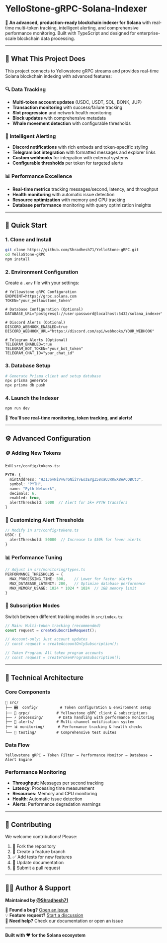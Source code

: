 # YelloStone-gRPC-Solana-Indexer

🚀 **An advanced, production-ready blockchain indexer for Solana** with real-time multi-token tracking, intelligent alerting, and comprehensive performance monitoring. Built with TypeScript and designed for enterprise-scale blockchain data processing.

---

## 🎯 What This Project Does

This project connects to Yellowstone gRPC streams and provides real-time Solana blockchain indexing with advanced features:

### 🔍 **Data Tracking**
- **Multi-token account updates** (USDC, USDT, SOL, BONK, JUP)
- **Transaction monitoring** with success/failure tracking
- **Slot progression** and network health monitoring
- **Block updates** with comprehensive metadata
- **Whale movement detection** with configurable thresholds

### 🚨 **Intelligent Alerting**
- **Discord notifications** with rich embeds and token-specific styling
- **Telegram bot integration** with formatted messages and explorer links
- **Custom webhooks** for integration with external systems
- **Configurable thresholds** per token for targeted alerts

### 📊 **Performance Excellence**
- **Real-time metrics** tracking messages/second, latency, and throughput
- **Health monitoring** with automatic issue detection
- **Resource optimization** with memory and CPU tracking
- **Database performance** monitoring with query optimization insights

---

## 🚀 Quick Start

### 1. **Clone and Install**
```bash
git clone https://github.com/Shradhesh71/YelloStone-gRPC.git
cd YelloStone-gRPC
npm install
```

### 2. **Environment Configuration**
Create a `.env` file with your settings:
```env
# Yellowstone gRPC Configuration
ENDPOINT=https://grpc.solana.com
TOKEN="your_yellowstone_token"

# Database Configuration (Optional)
DATABASE_URL="postgresql://user:password@localhost:5432/solana_indexer"

# Discord Alerts (Optional)
DISCORD_WEBHOOK_ENABLED=true
DISCORD_WEBHOOK_URL="https://discord.com/api/webhooks/YOUR_WEBHOOK"

# Telegram Alerts (Optional)
TELEGRAM_ENABLED=true
TELEGRAM_BOT_TOKEN="your_bot_token"
TELEGRAM_CHAT_ID="your_chat_id"
```

### 3. **Database Setup**
```bash
# Generate Prisma client and setup database
npx prisma generate
npx prisma db push
```

### 4. **Launch the Indexer**
```bash
npm run dev
```

🎉 **You'll see real-time monitoring, token tracking, and alerts!**

---

## ⚙️ Advanced Configuration

### 🪙 **Adding New Tokens**
Edit `src/config/tokens.ts`:
```typescript
PYTH: {
  mintAddress: "HZ1JovNiVvGrGNiiYvEozEVgZ58xaU3RKwX8eACQBCt3",
  symbol: "PYTH",
  name: "Pyth Network", 
  decimals: 6,
  enabled: true,
  alertThreshold: 5000  // Alert for 5k+ PYTH transfers
}
```

### 🚨 **Customizing Alert Thresholds**
```typescript
// Modify in src/config/tokens.ts
USDC: {
  alertThreshold: 50000  // Increase to $50k for fewer alerts
}
```

### 📊 **Performance Tuning**
```typescript
// Adjust in src/monitoring/types.ts
PERFORMANCE_THRESHOLDS = {
  MAX_PROCESSING_TIME: 500,    // Lower for faster alerts
  MAX_DATABASE_LATENCY: 200,   // Optimize database performance
  MAX_MEMORY_USAGE: 1024 * 1024 * 1024  // 1GB memory limit
}
```

### 🔧 **Subscription Modes**
Switch between different tracking modes in `src/index.ts`:
```typescript
// Main: Multi-token tracking (recommended)
const request = createSubscribeRequest();

// Account-only: Just account updates
// const request = createAccountOnlySubscription();

// Token Program: All token program accounts  
// const request = createTokenProgramSubscription();
```

---

## 🔧 Technical Architecture

### **Core Components**
```
📁 src/
├── 🎛️  config/          # Token configuration & environment setup
├── 🔗 grpc/            # Yellowstone gRPC client & subscriptions  
├── ⚡ processing/       # Data handling with performance monitoring
├── 🚨 alerts/          # Multi-channel notification system
├── 📊 monitoring/      # Performance tracking & health checks
└── 🧪 testing/         # Comprehensive test suites
```

### **Data Flow**
```
Yellowstone gRPC → Token Filter → Performance Monitor → Database → Alert Engine
```

### **Performance Monitoring**
- **Throughput**: Messages per second tracking
- **Latency**: Processing time measurement  
- **Resources**: Memory and CPU monitoring
- **Health**: Automatic issue detection
- **Alerts**: Performance degradation warnings

---

## 🤝 Contributing

We welcome contributions! Please:

1. 🍴 Fork the repository
2. 🌟 Create a feature branch
3. ✅ Add tests for new features
4. 📝 Update documentation
5. 🔄 Submit a pull request
---

## 👨‍💻 Author & Support

**Maintained by [@Shradhesh71](https://github.com/Shradhesh71)**

🐛 **Found a bug?** [Open an issue](https://github.com/Shradhesh71/YelloStone-gRPC-Solana-indexer/issues)  
💡 **Feature request?** [Start a discussion](https://github.com/Shradhesh71/YelloStone-gRPC-Solana-indexer/discussions)  
📧 **Need help?** Check our documentation or open an issue

---

**Built with ❤️ for the Solana ecosystem**
